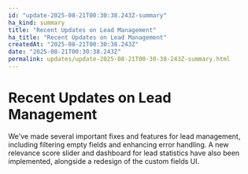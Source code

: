 ```yaml
---
id: "update-2025-08-21T00:30:38.243Z-summary"
ha_kind: summary
title: "Recent Updates on Lead Management"
ha_title: "Recent Updates on Lead Management"
createdAt: "2025-08-21T00:30:38.243Z"
date: "2025-08-21T00:30:38.243Z"
permalink: updates/update-2025-08-21T00-30-38-243Z-summary.html
---
```


<!--HA-START-->
# Recent Updates on Lead Management

We've made several important fixes and features for lead management, including filtering empty fields and enhancing error handling. A new relevance score slider and dashboard for lead statistics have also been implemented, alongside a redesign of the custom fields UI.

<!--HA-END-->
